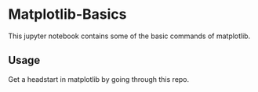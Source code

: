 # Matplotlib-Basics
This jupyter notebook contains some of the basic commands of matplotlib.

## Usage
Get a headstart in matplotlib by going through this repo.
